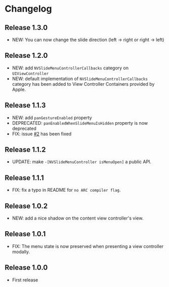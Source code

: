 # Changelog

## Release 1.3.0

* NEW: You can now change the slide direction (left -> right or right -> left)

## Release 1.2.0

* NEW: add `NVSlideMenuControllerCallbacks` category on `UIViewController`
* NEW: default implementation of `NVSlideMenuControllerCallbacks` category has 
been added to View Controller Containers provided by Apple.

## Release 1.1.3

* NEW: add `panGestureEnabled` property
* DEPRECATED: `panEnabledWhenSlideMenuIsHidden` property is now deprecated
* FIX: issue [#2](https://github.com/nverinaud/NVSlideMenuController/issues/2) has been fixed

## Release 1.1.2

* UPDATE: make `-[NVSlideMenuController isMenuOpen]` a public API.

## Release 1.1.1

* FIX: fix a typo in README for `no ARC compiler flag`.

## Release 1.0.2

* NEW: add a nice shadow on the content view controller's view.

## Release 1.0.1

* FIX: The menu state is now preserved when presenting a view controller modally.

## Release 1.0.0

* First release